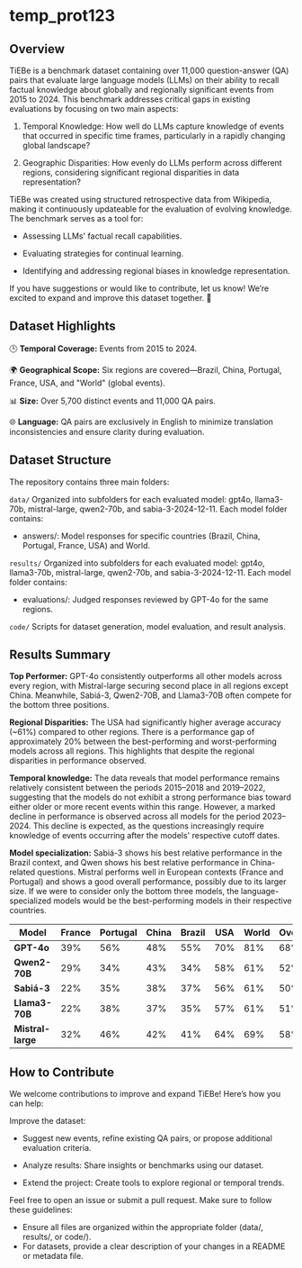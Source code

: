 # temp_prot123

## Overview

TiEBe is a benchmark dataset containing over 11,000 question-answer (QA) pairs that evaluate large language models (LLMs) on their ability to recall factual knowledge about globally and regionally significant events from 2015 to 2024. This benchmark addresses critical gaps in existing evaluations by focusing on two main aspects:

1. Temporal Knowledge: How well do LLMs capture knowledge of events that occurred in specific time frames, particularly in a rapidly changing global landscape?

2. Geographic Disparities: How evenly do LLMs perform across different regions, considering significant regional disparities in data representation?

TiEBe was created using structured retrospective data from Wikipedia, making it continuously updateable for the evaluation of evolving knowledge. The benchmark serves as a tool for:

* Assessing LLMs' factual recall capabilities.

* Evaluating strategies for continual learning.

* Identifying and addressing regional biases in knowledge representation.

If you have suggestions or would like to contribute, let us know! We’re excited to expand and improve this dataset together. 🙌

## Dataset Highlights

🕒 **Temporal Coverage:** Events from 2015 to 2024.

🌍 **Geographical Scope:** Six regions are covered—Brazil, China, Portugal, France, USA, and "World" (global events).

📊 **Size:** Over 5,700 distinct events and 11,000 QA pairs.

🌐 **Language:** QA pairs are exclusively in English to minimize translation inconsistencies and ensure clarity during evaluation.

## Dataset Structure
The repository contains three main folders:

`data/` Organized into subfolders for each evaluated model: gpt4o, llama3-70b, mistral-large, qwen2-70b, and sabia-3-2024-12-11.
Each model folder contains:
* answers/: Model responses for specific countries (Brazil, China, Portugal, France, USA) and World.

`results/` Organized into subfolders for each evaluated model: gpt4o, llama3-70b, mistral-large, qwen2-70b, and sabia-3-2024-12-11.
Each model folder contains:
* evaluations/: Judged responses reviewed by GPT-4o for the same regions.

`code/`
Scripts for dataset generation, model evaluation, and result analysis.

## Results Summary

**Top Performer:** GPT-4o consistently outperforms all other models across every region, with Mistral-large securing second place in all regions except China. Meanwhile, Sabiá-3, Qwen2-70B, and Llama3-70B often compete for the bottom three positions.

**Regional Disparities:** The USA had significantly higher average accuracy (~61%) compared to other regions. There is a performance gap of approximately 20\% between the best-performing and worst-performing models across all regions. This highlights that despite the regional disparities in performance observed.

**Temporal knowledge:**  The data reveals that model performance remains relatively consistent between the periods 2015–2018 and 2019–2022, suggesting that the models do not exhibit a strong performance bias toward either older or more recent events within this range. However, a marked decline in performance is observed across all models for the period 2023–2024. This decline is expected, as the questions increasingly require knowledge of events occurring after the models' respective cutoff dates.

**Model specialization:**  Sabiá-3 shows his best relative performance in the Brazil context, and Qwen shows his best relative performance in China-related questions. Mistral performs well in European contexts (France and Portugal) and shows a good overall performance, possibly due to its larger size. If we were to consider only the bottom three models, the language-specialized models would be the best-performing models in their respective countries.

| Model  | France | Portugal |China |Brazil | USA |World | Overall |
| ------------- | ------------- |------------- |------------- |------------- |------------- |------------- |------------- |
|  **GPT-4o** | 39%  |56% |48%  |55%  |70%  |81% | 68%
| **Qwen2-70B**  |29%  |34% |43%  |34%  |58%  |61% | 52%
|  **Sabiá-3**|22%  |35% |38%  |37%  |56%  |61% | 50%
|  **Llama3-70B**|22%  |38% |37%  |35%  |57%  |61% | 51%
|  **Mistral-large**|32%  |46% |42%  |41%  |64%  |69%| 58%


## How to Contribute
We welcome contributions to improve and expand TiEBe! Here’s how you can help:

Improve the dataset: 

* Suggest new events, refine existing QA pairs, or propose additional evaluation criteria.

* Analyze results: Share insights or benchmarks using our dataset.

* Extend the project: Create tools to explore regional or temporal trends.

Feel free to open an issue or submit a pull request. Make sure to follow these guidelines:

* Ensure all files are organized within the appropriate folder (data/, results/, or code/).
* For datasets, provide a clear description of your changes in a README or metadata file.